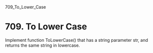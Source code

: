 709_To_Lower_Case
# 709. To Lower Case

Implement function ToLowerCase() that has a string parameter str, and returns the same string
        in lowercase.